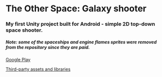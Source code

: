 # The Other Space: Galaxy shooter
### My first Unity project built for Android - simple 2D top-down space shooter. 
##### Note: some of the spaceships and engine flames sprites were removed from the repository since they are paid.

[Google Play](https://play.google.com/store/apps/details?id=com.ForestSquirrelDev.TheOtherSpaceGalaxyshooter)

[Third-party assets and libraries](https://github.com/ForestSquirrel42/The-Other-Space-credits)

